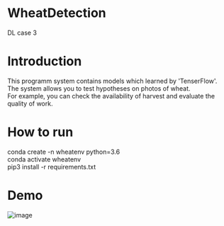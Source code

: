 # WheatDetection
DL case 3  
# Introduction  
This programm system contains models which learned by 'TenserFlow'.  
The system allows you to test hypotheses on photos of wheat.  
For example, you can check the availability of harvest and evaluate the quality of work.  
# How to run  
conda create -n wheatenv python=3.6  
conda activate wheatenv  
pip3 install -r requirements.txt  
# Demo
![image](https://user-images.githubusercontent.com/64284277/200185796-73d9340d-2c10-4b83-9231-2e775661978c.png)



 
